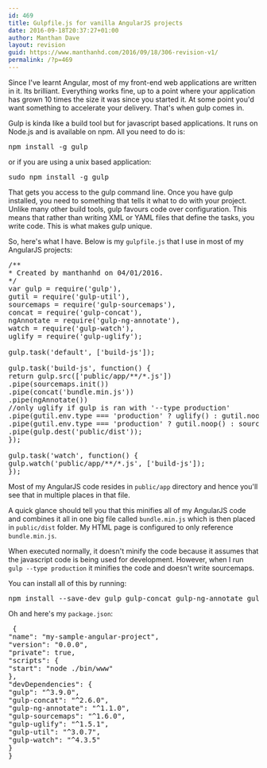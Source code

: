 ```yaml
---
id: 469
title: Gulpfile.js for vanilla AngularJS projects
date: 2016-09-18T20:37:27+01:00
author: Manthan Dave
layout: revision
guid: https://www.manthanhd.com/2016/09/18/306-revision-v1/
permalink: /?p=469
---
```

Since I've learnt Angular, most of my front-end web applications are written in it. Its brilliant. Everything works fine, up to a point where your application has grown 10 times the size it was since you started it. At some point you'd want something to accelerate your delivery. That's when gulp comes in.

Gulp is kinda like a build tool but for javascript based applications. It runs on Node.js and is available on npm. All you need to do is:
<pre class="lang:sh decode:true ">npm install -g gulp</pre>
or if you are using a unix based application:
<pre class="lang:sh decode:true ">sudo npm install -g gulp</pre>
That gets you access to the gulp command line. Once you have gulp installed, you need to something that tells it what to do with your project. Unlike many other build tools, gulp favours code over configuration. This means that rather than writing XML or YAML files that define the tasks, you write code. This is what makes gulp unique.

So, here's what I have. Below is my `gulpfile.js` that I use in most of my AngularJS projects:<!--more-->
<pre class="lang:js decode:true ">/**
* Created by manthanhd on 04/01/2016.
*/
var gulp = require('gulp'),
gutil = require('gulp-util'),
sourcemaps = require('gulp-sourcemaps'),
concat = require('gulp-concat'),
ngAnnotate = require('gulp-ng-annotate'),
watch = require('gulp-watch'),
uglify = require('gulp-uglify');

gulp.task('default', ['build-js']);

gulp.task('build-js', function() {
return gulp.src(['public/app/**/*.js'])
.pipe(sourcemaps.init())
.pipe(concat('bundle.min.js'))
.pipe(ngAnnotate())
//only uglify if gulp is ran with '--type production'
.pipe(gutil.env.type === 'production' ? uglify() : gutil.noop())
.pipe(gutil.env.type === 'production' ? gutil.noop() : sourcemaps.write())
.pipe(gulp.dest('public/dist'));
});

gulp.task('watch', function() {
gulp.watch('public/app/**/*.js', ['build-js']);
});</pre>
Most of my AngularJS code resides in `public/app` directory and hence you'll see that in multiple places in that file.

A quick glance should tell you that this minifies all of my AngularJS code and combines it all in one big file called `bundle.min.js` which is then placed in `public/dist` folder. My HTML page is configured to only reference `bundle.min.js`.

When executed normally, it doesn't minify the code because it assumes that the javascript code is being used for development. However, when I run `gulp --type production` it minifies the code and doesn't write sourcemaps.

You can install all of this by running:
<pre class="lang:sh decode:true ">npm install --save-dev gulp gulp-concat gulp-ng-annotate gulp-sourcemaps gulp-uglify gulp-util gulp-watch</pre>
Oh and here's my `package.json`:
<pre class="lang:default decode:true "> {
"name": "my-sample-angular-project",
"version": "0.0.0",
"private": true,
"scripts": {
"start": "node ./bin/www"
},
"devDependencies": {
"gulp": "^3.9.0",
"gulp-concat": "^2.6.0",
"gulp-ng-annotate": "^1.1.0",
"gulp-sourcemaps": "^1.6.0",
"gulp-uglify": "^1.5.1",
"gulp-util": "^3.0.7",
"gulp-watch": "^4.3.5"
}
}</pre>
&nbsp;